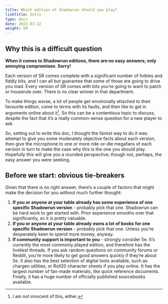 ```yaml
---
title: Which edition of Shadowrun should you play?
linkTitle: Intro
type: docs
date: 2022-03-12
weight: 50
---
```


## Why this is a difficult question

**When it comes to Shadowrun editions, there are no easy answers; only annoying compromises. Sorry!**

Each version of SR comes complete with a significant number of foibles and fiddly bits, and I can all but guarantee that some of those are going to drive you mad. Every version of SR comes with bits you’re going to want to patch or houserule over. There is no clear winner in that department.

To make things worse, a lot of people get emotionally attached to their favourite edition, come to terms with its faults, and then like to get in arguments online about it[^1]. So this can be a contentious topic to discuss, despite the fact that it’s a really common-sense question for a new player to ask.

So, setting out to write this doc, I thought the fairest way to do it was: attempt to give you some moderately objective facts about each version, then give the microphone to one or more ride-or-die megafans of each version in turn to make the case why this is the one you should play. Hopefully this will give you a rounded perspective; though not, perhaps, the easy answer you were seeking.


## Before we start: obvious tie-breakers

Given that there is no right answer, there’s a couple of factors that might make the decision for you without much further thought:

1. **If you or anyone at your table already has some experience of one specific Shadowrun version** - probably pick that one. Shadowrun can be hard work to get started with. Prior experience smooths over that significantly, so it is pretty valuable.
2. **If you or anyone at your table already owns a lot of books for one specific Shadowrun version** - probably pick that one. Unless you’re desperately keen to spend more money, anyway.
3. **If community support is important to you** - strongly consider 5e. It’s currently the most commonly played edition, and therefore has the liveliest threads. If you ask random questions on community forums or Reddit, you’re more likely to get good answers quickly if they’re about 5e. It also has the best selection of digital tools available, such as chargen utilities, or Roll20 character sheets if you play online. It has the largest number of fan-made materials, like quick reference documents. Finally, it has a huge number of officially published sourcebooks available.


[^1]: I am not innocent of this, either.

